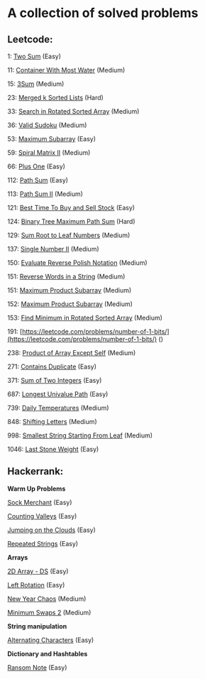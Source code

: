 # A collection of solved problems

## Leetcode:

1: [Two Sum](https://leetcode.com/problems/two-sum) (Easy)

11: [Container With Most Water](https://leetcode.com/problems/container-with-most-water/) (Medium)

15: [3Sum](https://leetcode.com/problems/3sum/) (Medium)

23: [Merged k Sorted Lists](https://leetcode.com/problems/merge-k-sorted-lists/) (Hard)

33: [Search in Rotated Sorted Array](https://leetcode.com/problems/search-in-rotated-sorted-array/) (Medium)

36: [Valid Sudoku](https://leetcode.com/problems/valid-sudoku/) (Medium)

53: [Maximum Subarray](https://leetcode.com/problems/maximum-subarray/) (Easy)

59: [Spiral Matrix II](https://leetcode.com/problems/spiral-matrix-ii/) (Medium)

66: [Plus One](https://leetcode.com/problems/plus-one/) (Easy)

112: [Path Sum](https://leetcode.com/problems/path-sum) (Easy)

113: [Path Sum II](https://leetcode.com/problems/path-sum-ii) (Medium)

121: [Best Time To Buy and Sell Stock](https://leetcode.com/problems/best-time-to-buy-and-sell-stock/) (Easy)

124: [Binary Tree Maximum Path Sum](https://leetcode.com/problems/binary-tree-maximum-path-sum/) (Hard)

129: [Sum Root to Leaf Numbers](https://leetcode.com/problems/sum-root-to-leaf-numbers/) (Medium)

137: [Single Number II](https://leetcode.com/problems/single-number-ii/) (Medium)

150: [Evaluate Reverse Polish Notation](https://leetcode.com/problems/evaluate-reverse-polish-notation) (Medium)

151: [Reverse Words in a String](https://leetcode.com/problems/reverse-words-in-a-string/) (Medium)

151: [Maximum Product Subarray](https://leetcode.com/problems/maximum-product-subarray/) (Medium)

152: [Maximum Product Subarray](https://leetcode.com/problems/maximum-product-subarray/) (Medium)

153: [Find Minimum in Rotated Sorted Array](https://leetcode.com/problems/find-minimum-in-rotated-sorted-array/) (Medium)

191: [https://leetcode.com/problems/number-of-1-bits/](https://leetcode.com/problems/number-of-1-bits/) ()

238: [Product of Array Except Self](https://leetcode.com/problems/product-of-array-except-self/) (Medium)

271: [Contains Duplicate](https://leetcode.com/problems/contains-duplicate/) (Easy)

371: [Sum of Two Integers](https://leetcode.com/problems/sum-of-two-integers/) (Easy)

687: [Longest Univalue Path](https://leetcode.com/problems/longest-univalue-path/) (Easy)

739: [Daily Temperatures](https://leetcode.com/problems/daily-temperatures/submissions/) (Medium)

848: [Shifting Letters](https://leetcode.com/problems/shifting-letters/) (Medium)

998: [Smallest String Starting From Leaf](https://leetcode.com/problems/smallest-string-starting-from-leaf/) (Medium)

1046: [Last Stone Weight](https://leetcode.com/problems/last-stone-weight/) (Easy)

## Hackerrank:

**Warm Up Problems**

[Sock Merchant](https://www.hackerrank.com/challenges/sock-merchant) (Easy)

[Counting Valleys](https://www.hackerrank.com/challenges/counting-valleys) (Easy)

[Jumping on the Clouds](https://www.hackerrank.com/challenges/jumping-on-the-clouds) (Easy)

[Repeated Strings](https://www.hackerrank.com/challenges/repeated-string) (Easy)

**Arrays**

[2D Array - DS](https://www.hackerrank.com/challenges/2d-array) (Easy)

[Left Rotation](https://www.hackerrank.com/challenges/ctci-array-left-rotation) (Easy)

[New Year Chaos](https://www.hackerrank.com/challenges/new-year-chaos) (Medium)

[Minimum Swaps 2](https://www.hackerrank.com/challenges/minimum-swaps-2) (Medium)

**String manipulation**

[Alternating Characters](https://www.hackerrank.com/challenges/alternating-characters) (Easy)

**Dictionary and Hashtables**

[Ransom Note](https://www.hackerrank.com/challenges/ctci-ransom-note/problem) (Easy)